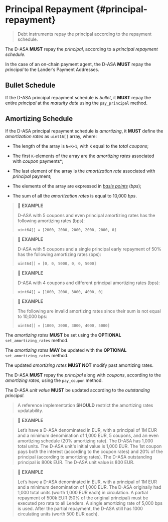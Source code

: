 # Principal Repayment {#principal-repayment}

> Debt instruments repay the principal according to the repayment schedule.

The D-ASA **MUST** repay the *principal*, according to a *principal repayment schedule*.

In the case of an on-chain payment agent, the D-ASA **MUST** repay the *principal*
to the Lander’s Payment Addresses.

## Bullet Schedule

If the D-ASA principal repayment schedule is *bullet*, it **MUST** repay the entire
*principal* at the *maturity date* using the `pay_principal` method.

## Amortizing Schedule

If the D-ASA principal repayment schedule is *amortizing*, it **MUST** define the
*amortization rates* as `uint16[]` array, where:

- The length of the array is `N=K+1`, with `K` equal to the *total coupons*;

- The first `K`\-elements of the array are the *amortizing rates* associated with
*coupon* payments*;

- The last element of the array is the *amortization rate* associated with *principal*
payment;

- The elements of the array are expressed in *<a href="https://en.wikipedia.org/wiki/Basis_point">basis
points</a>* (*bps*);

- The sum of all the *amortization rates* is equal to 10,000 *bps*.

> 📎 **EXAMPLE**
>
> D-ASA with 5 coupons and even principal amortizing rates has the following amortizing
> rates (bps):
>
> ```uint64[] = [2000, 2000, 2000, 2000, 2000, 0]```

> 📎 **EXAMPLE**
>
> D-ASA with 5 coupons and a single principal early repayment of 50% has the following
> amortizing rates (bps):
>
> ```uint64[] = [0, 0, 5000, 0, 0, 5000]```

> 📎 **EXAMPLE**
>
> D-ASA with 4 coupons and different principal amortizing rates (bps):
>
> ```uint64[] = [1000, 2000, 3000, 4000, 0]```

> 📎 **EXAMPLE**
>
> The following are invalid amortizing rates since their sum is not equal to 10,000
> bps:
>
> ```uint64[] = [1000, 2000, 3000, 4000, 5000]```

The *amortizing rates* **MUST** be set using the **OPTIONAL** `set_amortizing_rates`
method.

The *amortizing rates* **MAY** be updated with the **OPTIONAL** `set_amortizing_rates`
method.

The updated *amortizing rates* **MUST NOT** modify past amortizing rates.

The D-ASA **MUST** repay the *principal* along with *coupons*, according to the
*amortizing rates*, using the `pay_coupon` method.

The D-ASA *unit value* **MUST** be updated according to the *outstanding principal.*

> A reference implementation **SHOULD** restrict the amortizing rates updatability.

> 📎 **EXAMPLE**
>
> Let’s have a D-ASA denominated in EUR, with a principal of 1M EUR and a minimum
> denomination of 1,000 EUR, 5 coupons, and an even amortizing schedule (20% amortizing
> rate). The D-ASA has 1,000 total units. The D-ASA unit's initial value is 1,000
> EUR. The 1st coupon pays both the interest (according to the coupon rates) and
> 20% of the principal (according to amortizing rates). The D-ASA outstanding principal
> is 800k EUR. The D-ASA unit value is 800 EUR.

> 📎 **EXAMPLE**
>
> Let’s have a D-ASA denominated in EUR, with a principal of 1M EUR and a minimum
> denomination of 1,000 EUR. The D-ASA originally had 1,000 total units (worth 1,000
> EUR each) in circulation. A partial repayment of 500k EUR (50% of the original
> principal) must be executed pro rata to all Lenders. A single amortizing rate
> of 5,000 bps is used. After the partial repayment, the D-ASA still has 1000 circulating
> units (worth 500 EUR each).
